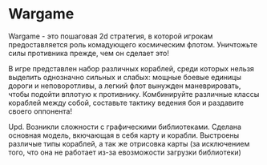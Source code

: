 # Wargame
Wargame - это пошаговая 2d стратегия, в которой игрокам предоставляется роль комадующего космическим флотом. 
Уничтожьте силы противника прежде, чем он сделает это!

В игре представлен набор различных кораблей, среди которых нельзя выделить однозначно сильных и слабых: 
мощные боевые единицы дороги и неповоротливы, а легкий флот вынужден маневрировать, чтобы подойти вплотую к противнику.
Комбинируйте различные классы кораблей между собой, составьте тактику ведения боя и раздавите своего оппонента!

Upd. Возникли сложности с графическими библиотеками. Сделана основная модель, вкючающая в себя карту и корабли. 
Выстроены различые типы кораблей, а так же отрисовка карты (за исключением того, что она не работает из-за евозможости загрузки библиотеки)
